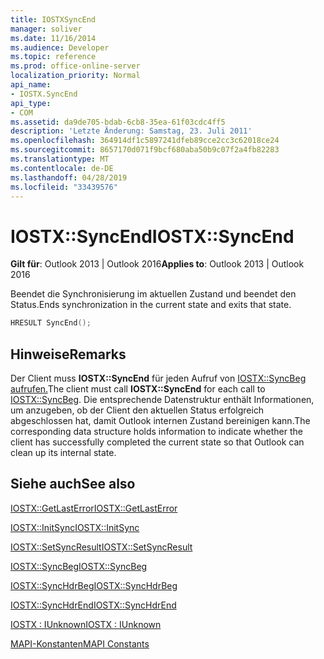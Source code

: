 ```yaml
---
title: IOSTXSyncEnd
manager: soliver
ms.date: 11/16/2014
ms.audience: Developer
ms.topic: reference
ms.prod: office-online-server
localization_priority: Normal
api_name:
- IOSTX.SyncEnd
api_type:
- COM
ms.assetid: da9de705-bdab-6cb8-35ea-61f03cdc4ff5
description: 'Letzte Änderung: Samstag, 23. Juli 2011'
ms.openlocfilehash: 364914df1c5897241dfeb89cce2cc3c62018ce24
ms.sourcegitcommit: 8657170d071f9bcf680aba50b9c07f2a4fb82283
ms.translationtype: MT
ms.contentlocale: de-DE
ms.lasthandoff: 04/28/2019
ms.locfileid: "33439576"
---
```

# <a name="iostxsyncend"></a><span data-ttu-id="1b248-103">IOSTX::SyncEnd</span><span class="sxs-lookup"><span data-stu-id="1b248-103">IOSTX::SyncEnd</span></span>

  
  
<span data-ttu-id="1b248-104">**Gilt für**: Outlook 2013 | Outlook 2016</span><span class="sxs-lookup"><span data-stu-id="1b248-104">**Applies to**: Outlook 2013 | Outlook 2016</span></span> 
  
<span data-ttu-id="1b248-105">Beendet die Synchronisierung im aktuellen Zustand und beendet den Status.</span><span class="sxs-lookup"><span data-stu-id="1b248-105">Ends synchronization in the current state and exits that state.</span></span>
  
```cpp
HRESULT SyncEnd();
```

## <a name="remarks"></a><span data-ttu-id="1b248-106">Hinweise</span><span class="sxs-lookup"><span data-stu-id="1b248-106">Remarks</span></span>

<span data-ttu-id="1b248-107">Der Client muss **IOSTX::SyncEnd** für jeden Aufruf von [IOSTX::SyncBeg aufrufen.](iostx-syncbeg.md)</span><span class="sxs-lookup"><span data-stu-id="1b248-107">The client must call **IOSTX::SyncEnd** for each call to [IOSTX::SyncBeg](iostx-syncbeg.md).</span></span> <span data-ttu-id="1b248-108">Die entsprechende Datenstruktur enthält Informationen, um anzugeben, ob der Client den aktuellen Status erfolgreich abgeschlossen hat, damit Outlook internen Zustand bereinigen kann.</span><span class="sxs-lookup"><span data-stu-id="1b248-108">The corresponding data structure holds information to indicate whether the client has successfully completed the current state so that Outlook can clean up its internal state.</span></span>
  
## <a name="see-also"></a><span data-ttu-id="1b248-109">Siehe auch</span><span class="sxs-lookup"><span data-stu-id="1b248-109">See also</span></span>



[<span data-ttu-id="1b248-110">IOSTX::GetLastError</span><span class="sxs-lookup"><span data-stu-id="1b248-110">IOSTX::GetLastError</span></span>](iostx-getlasterror.md)
  
[<span data-ttu-id="1b248-111">IOSTX::InitSync</span><span class="sxs-lookup"><span data-stu-id="1b248-111">IOSTX::InitSync</span></span>](iostx-initsync.md)
  
[<span data-ttu-id="1b248-112">IOSTX::SetSyncResult</span><span class="sxs-lookup"><span data-stu-id="1b248-112">IOSTX::SetSyncResult</span></span>](iostx-setsyncresult.md)
  
[<span data-ttu-id="1b248-113">IOSTX::SyncBeg</span><span class="sxs-lookup"><span data-stu-id="1b248-113">IOSTX::SyncBeg</span></span>](iostx-syncbeg.md)
  
[<span data-ttu-id="1b248-114">IOSTX::SyncHdrBeg</span><span class="sxs-lookup"><span data-stu-id="1b248-114">IOSTX::SyncHdrBeg</span></span>](iostx-synchdrbeg.md)
  
[<span data-ttu-id="1b248-115">IOSTX::SyncHdrEnd</span><span class="sxs-lookup"><span data-stu-id="1b248-115">IOSTX::SyncHdrEnd</span></span>](iostx-synchdrend.md)
  
[<span data-ttu-id="1b248-116">IOSTX : IUnknown</span><span class="sxs-lookup"><span data-stu-id="1b248-116">IOSTX : IUnknown</span></span>](iostxiunknown.md)


[<span data-ttu-id="1b248-117">MAPI-Konstanten</span><span class="sxs-lookup"><span data-stu-id="1b248-117">MAPI Constants</span></span>](mapi-constants.md)

